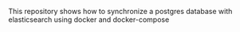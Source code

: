 This repository shows how to synchronize a postgres database with elasticsearch using docker and docker-compose